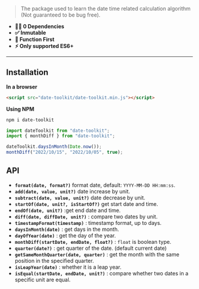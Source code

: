 > The package used to learn the date time related calculation algorithm (Not guaranteed to be bug free).

- **💪🏻 0 Dependencies**
- **✅ Inmutable**
- **🎯 Function First**
- **⚡️ Only supported ES6+**

---

## Installation

**In a browser**

```html
<script src="date-toolkit/date-toolkit.min.js"></script>
```

**Using NPM**

```bash
npm i date-toolkit
```

```js
import dateToolkit from "date-toolkit";
import { monthDiff } from "date-toolkit";

dateToolkit.daysInMonth(Date.now());
monthDiff("2022/10/15", "2022/10/05", true);
```

## API

- **`format(date, format?)`** format date, default: `YYYY-MM-DD HH:mm:ss`.
- **`add(date, value, unit?)`** date increase by unit.
- **`subtract(date, value, unit?)`** date decrease by unit.
- **`startOf(date, unit?, isStartOf?)`** get start date and time.
- **`endOf(date, unit?)`** :get end date and time.
- **`diff(date, diffDate, unit?)`** : compare two dates by unit.
- **`timestampFormat(timestamp)`** : timestamp format, up to days.
- **`daysInMonth(date)`** : get days in the month.
- **`dayOfYear(date)`** : get the day of the year.
- **`monthDiff(startDate, endDate, float?)`** : `float` is boolean type.
- **`quarter(date?)`** : get quarter of the date. (default current date)
- **`getSameMonthQuarter(date, quarter)`** : get the month with the same position in the specified quarter.
- **`isLeapYear(date)`** : whether it is a leap year.
- **`isEqual(startDate, endDate, unit?)`** : compare whether two dates in a specific unit are equal.
